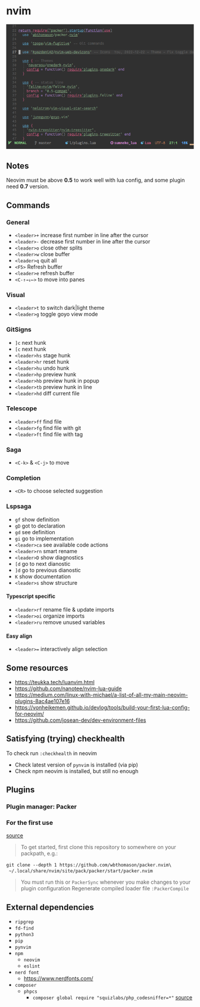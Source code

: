 # nvim

![screenshot](./screenshot.png)

## Notes
Neovim must be above **0.5** to work well with lua config,
and some plugin need **0.7** version.

## Commands

### General

- `<leader>+` increase first number in line after the cursor
- `<leader>-` decrease first number in line after the cursor
- `<leader>o` close other splits
- `<leader>w` close buffer
- `<leader>q` quit all
- `<F5>` Refresh buffer
- `<leader>e` refresh buffer
- `<C-↑→↓←>` to move into panes

### Visual

- `<leader>t` to switch dark|light theme
- `<leader>g` toggle goyo view mode

### GitSigns

- `]c` next hunk
- `[c` next hunk
- `<leader>hs` stage hunk
- `<leader>hr` reset hunk
- `<leader>hu` undo hunk
- `<leader>hp` preview hunk
- `<leader>hb` preview hunk in popup
- `<leader>tb` preview hunk in line
- `<leader>hd` diff current file

### Telescope

- `<leader>ff` find file
- `<leader>fg` find file with git
- `<leader>ft` find file with tag

### Saga

- `<C-k>` & `<C-j>` to move

### Completion

- `<CR>` to choose selected suggestion

### Lspsaga

- `gf` show definition
- `gD` got to declaration
- `gd` see definition
- `gi` go to implementation
- `<leader>ca` see available code actions
- `<leader>rn` smart rename
- `<leader>D` show diagnostics
- `[d` go to next dianostic
- `]d` go to previous dianostic
- `K` show documentation
- `<leader>s` show structure

#### Typescript specific

- `<leader>rf` rename file & update imports
- `<leader>oi` organize imports
- `<leader>ru` remove unused variables

#### Easy align
- `<leader>=` interactively align selection

## Some resources

- https://teukka.tech/luanvim.html
- https://github.com/nanotee/nvim-lua-guide
- https://medium.com/linux-with-michael/a-list-of-all-my-main-neovim-plugins-8ac4ae107e16
- https://vonheikemen.github.io/devlog/tools/build-your-first-lua-config-for-neovim/
- https://github.com/josean-dev/dev-environment-files

## Satisfying (trying) checkhealth

To check run `:checkhealth` in neovim
- Check latest version of `pynvim` is installed (via pip)
- Check npm neovim is installed, but still no enough

## Plugins

### Plugin manager: Packer

### For the first use

[source](https://github.com/wbthomason/packer.nvim#quickstart)


> To get started, first clone this repository to somewhere on your packpath, e.g.:
```shell
git clone --depth 1 https://github.com/wbthomason/packer.nvim\
 ~/.local/share/nvim/site/pack/packer/start/packer.nvim
```
> You must run this or `PackerSync` whenever you make changes to your plugin configuration
> Regenerate compiled loader file
> `:PackerCompile`

## External dependencies

- `ripgrep`
- `fd-find`
- `python3`
- `pip`
- `pynvim`
- `npm`
  - `neovim`
  - `eslint`
- `nerd font`
  - https://www.nerdfonts.com/
- `composer`
  - `phpcs`
    - `composer global require "squizlabs/php_codesniffer=*"`  [source](https://github.com/squizlabs/PHP_CodeSniffer#composer)
